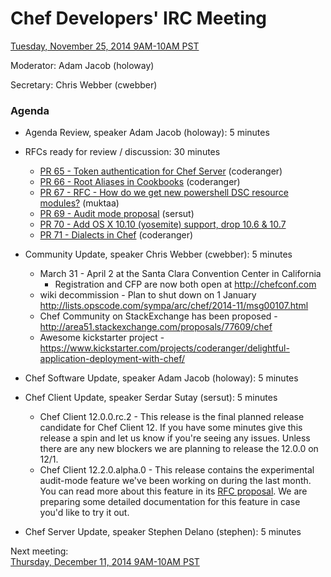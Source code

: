 # Chef Developers' IRC Meeting

[Tuesday, November 25, 2014 9AM-10AM PST](http://www.timeanddate.com/worldclock/fixedtime.html?msg=%23chef-hacking+developers%27+meeting&iso=20141125T12&p1=419&ah=1)

Moderator:  Adam Jacob (holoway)

Secretary:  Chris Webber (cwebber)

### Agenda
* Agenda Review, speaker Adam Jacob (holoway): 5 minutes
* RFCs ready for review / discussion:  30 minutes
  * [PR 65 - Token authentication for Chef Server](https://github.com/chef/chef-rfc/pull/65) (coderanger)
  * [PR 66 - Root Aliases in Cookbooks](https://github.com/chef/chef-rfc/pull/66) (coderanger)
  * [PR 67 - RFC - How do we get new powershell DSC resource modules?](https://github.com/chef/chef-rfc/pull/57) (muktaa)
  * [PR 69 - Audit mode proposal](https://github.com/chef/chef-rfc/pull/69) (sersut)
  * [PR 70 - Add OS X 10.10 (yosemite) support, drop 10.6 & 10.7](https://github.com/chef/chef-rfc/pull/70)
  * [PR 71 - Dialects in Chef](https://github.com/chef/chef-rfc/pull/71) (coderanger)

* Community Update, speaker Chris Webber (cwebber): 5 minutes
  * March 31 - April 2 at the Santa Clara Convention Center in California
    * Registration and CFP are now both open at http://chefconf.com
  * wiki decommission - Plan to shut down on 1 January http://lists.opscode.com/sympa/arc/chef/2014-11/msg00107.html
  * Chef Community on StackExchange has been proposed - http://area51.stackexchange.com/proposals/77609/chef
  * Awesome kickstarter project - https://www.kickstarter.com/projects/coderanger/delightful-application-deployment-with-chef/
* Chef Software Update, speaker Adam Jacob (holoway): 5 minutes
* Chef Client Update, speaker Serdar Sutay (sersut): 5 minutes
  * Chef Client 12.0.0.rc.2 - This release is the final planned release candidate for Chef Client 12. If you have some minutes give this release a spin and let us know if you're seeing any issues. Unless there are any new blockers we are planning to release the 12.0.0 on 12/1.
  * Chef Client 12.2.0.alpha.0 - This release contains the experimental audit-mode feature we've been working on during the last month. You can read more about this feature in its [RFC proposal](https://github.com/chef/chef-rfc/pull/69). We are preparing some detailed documentation for this feature in case you'd like to try it out.
* Chef Server Update, speaker Stephen Delano (stephen): 5 minutes

Next meeting:  
[Thursday, December 11, 2014 9AM-10AM PST](http://www.timeanddate.com/worldclock/fixedtime.html?msg=%23chef-hacking+developers%27+meeting&iso=20141211T12&p1=419&ah=1)
